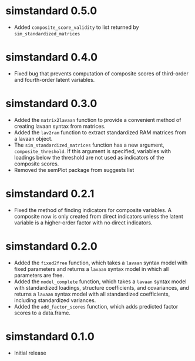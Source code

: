 # simstandard 0.5.0

* Added `composite_score_validity` to list returned by `sim_standardized_matrices`


# simstandard 0.4.0

* Fixed bug that prevents computation of composite scores of third-order and fourth-order latent variables.

# simstandard 0.3.0

* Added the `matrix2lavaan` function to provide a convenient method of creating lavaan syntax from matrices.
* Added the `lav2ram` function to extract standardized RAM matrices from a lavaan object.
* The `sim_standardized_matrices` function has a new argument, `composite_threshold`. If this argument is specified, variables with loadings below the threshold are not used as indicators of the composite scores.
* Removed the semPlot package from suggests list

# simstandard 0.2.1

* Fixed the method of finding indicators for composite variables. A composite now is only created from direct indicators unless the latent variable is a higher-order factor with no direct indicators.

# simstandard 0.2.0

* Added the `fixed2free` function, which takes a `lavaan` syntax model with fixed parameters and returns a `lavaan` syntax model in which all parameters are free.
* Added the `model_complete` function, which takes a `lavaan` syntax model with standardized loadings, structure coefficients, and covariances, and returns a `lavaan` syntax model with all standardized coefficients, including standardized variances.
* Added the `add_factor_scores` function, which adds predicted factor scores to a data.frame.

# simstandard 0.1.0

* Initial release
